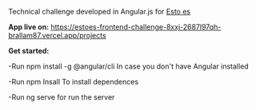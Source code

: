 Technical challenge developed in Angular.js for [Esto es](https://www.estoes.me)

**App live on:** https://estoes-frontend-challenge-8xxj-2687l97qh-brallam87.vercel.app/projects

**Get started:**

-Run npm install -g @angular/cli  In case you don't have Angular installed

-Run npm Insall To install dependences

-Run ng serve for run the server
